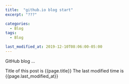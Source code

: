 ```yaml
---
title:  "github.io blog start"
excerpt: "???"

categories:
  - Blog
tags:
  - Blog

last_modified_at: 2019-12-10T08:06:00-05:00
---
```


GitHub blog ...

Title of this post is {{page.title}}
The last modified time is {{page.last_modified_at}}


